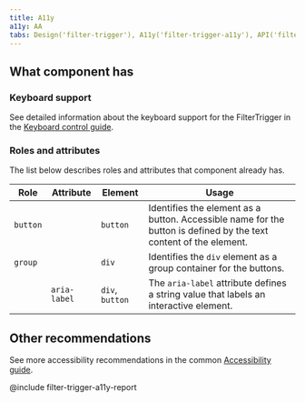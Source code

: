 ```yaml
---
title: A11y
a11y: AA
tabs: Design('filter-trigger'), A11y('filter-trigger-a11y'), API('filter-trigger-api'), Example('filter-trigger-code'), Changelog('filter-trigger-changelog')
---
```


## What component has

### Keyboard support

See detailed information about the keyboard support for the FilterTrigger in the [Keyboard control guide](/core-principles/a11y/a11y-keyboard/#any_other_controls_filtertrigger_pills_tabline_i_pr).

### Roles and attributes

The list below describes roles and attributes that component already has.

| Role     | Attribute    | Element             | Usage                                                                                                             |
| -------- | ------------ | ------------------- | ----------------------------------------------------------------------------------------------------------------- |
| `button` |              | `button`            | Identifies the element as a button. Accessible name for the button is defined by the text content of the element. |
| `group`  |              | `div`               | Identifies the `div` element as a group container for the buttons.                                                |
|          | `aria-label` | `div`, `button` | The `aria-label` attribute defines a string value that labels an interactive element.                             |

## Other recommendations

See more accessibility recommendations in the common [Accessibility guide](/core-principles/a11y/).

@include filter-trigger-a11y-report
